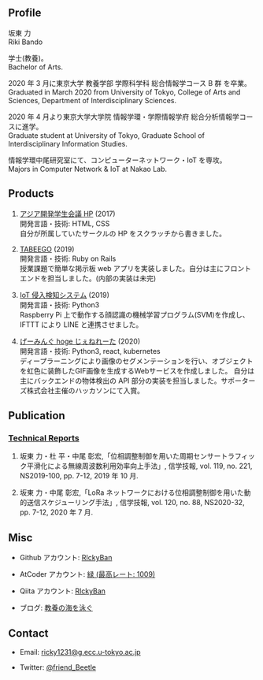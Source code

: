 ## Profile

坂東 力  
Riki Bando

学士(教養)。  
Bachelor of Arts.

2020 年 3 月に東京大学 教養学部 学際科学科 総合情報学コース B 群 を卒業。  
Graduated in March 2020 from University of Tokyo, College of Arts and Sciences, Department of Interdisciplinary Sciences.

2020 年 4 月より東京大学大学院 情報学環・学際情報学府 総合分析情報学コースに進学。  
Graduate student at University of Tokyo, Graduate School of Interdisciplinary Information Studies.

情報学環中尾研究室にて、コンピューターネットワーク・IoT を専攻。  
Majors in Computer Network & IoT at Nakao Lab.

## Products

1. [アジア開発学生会議 HP](http://andyfey.sakura.ne.jp/) (2017)  
   開発言語・技術: HTML, CSS  
   自分が所属していたサークルの HP をスクラッチから書きました。

1. [TABEEGO](https://tabeego-ids.herokuapp.com/) (2019)  
   開発言語・技術: Ruby on Rails  
   授業課題で簡単な掲示板 web アプリを実装しました。自分は主にフロントエンドを担当しました。(内部の実装は未完)

1. [IoT 侵入検知システム](https://github.com/RIckyBan/my_face_detection) (2019)  
   開発言語・技術: Python3  
   Raspberry Pi 上で動作する顔認識の機械学習プログラム(SVM)を作成し、IFTTT により LINE と連携させました。

1. [げーみんぐ hoge じぇねれーた](https://github.com/RIckyBan/gaming-hoge-generator) (2020)  
   開発言語・技術: Python3, react, kubernetes  
   ディープラーニングにより画像のセグメンテーションを行い、オブジェクトを虹色に装飾したGIF画像を生成するWebサービスを作成しました。   自分は主にバックエンドの物体検出の API 部分の実装を担当しました。サポーターズ株式会社主催のハッカソンにて入賞。

## Publication

### [Technical Reports](https://github.com/RIckyBan/publications/tree/master/papers/technical_reports)

1. 坂東 力・杜 平・中尾 彰宏,「位相調整制御を用いた周期センサートラフィック平滑化による無線周波数利用効率向上手法」, 信学技報, vol. 119, no. 221, NS2019-100, pp. 7-12, 2019 年 10 月.

2. 坂東 力・中尾 彰宏,「LoRa ネットワークにおける位相調整制御を用いた動的送信スケジューリング手法」, 信学技報, vol. 120, no. 88, NS2020-32, pp. 7-12, 2020 年 7 月.

## Misc

- Github アカウント: [RIckyBan](https://github.com/RIckyBan)

- AtCoder アカウント: [緑 (最高レート: 1009)](https://atcoder.jp/users/Ricky_Ban)

- Qiita アカウント: [RIckyBan](https://qiita.com/RIckyBan)

- ブログ: [教養の海を泳ぐ](https://ricky-ban.hatenablog.com)

## Contact

- Email: ricky1231@g.ecc.u-tokyo.ac.jp

- Twitter: [@friend_Beetle](https://twitter.com/friend_Beetle)
